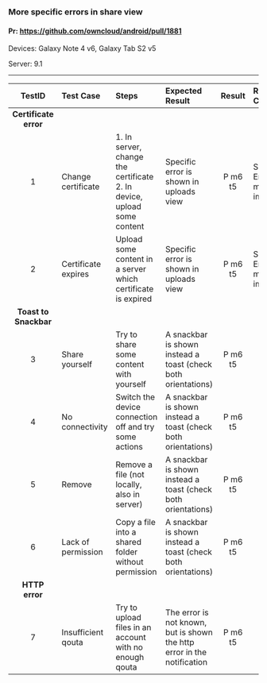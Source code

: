 ###  More specific errors in share view 

#### Pr: https://github.com/owncloud/android/pull/1881 

Devices: Galaxy Note 4 v6, Galaxy Tab S2 v5

Server: 9.1


---

 
| TestID | Test Case | Steps | Expected Result | Result | Related Comment |
| :----: | :-------- | :---- | :-------------- | :----: | :------ |
|**Certificate error**|||||||
| 1 | Change certificate | 1. In server, change the certificate<br>2. In device, upload some content | Specific error is shown in uploads view | P m6 t5| SOLVED: Error message improved |
| 2 | Certificate expires | Upload some content in a server which certificate is expired| Specific error is shown in uploads view | P m6 t5| SOLVED: Error message improved |
|**Toast to Snackbar**|||||||
| 3 | Share yourself| Try to share some content with yourself | A snackbar is shown instead a toast (check both orientations) | P m6 t5|  |
| 4 | No connectivity |  Switch the device connection off and try some actions | A snackbar is shown instead a toast (check both orientations) | P m6 t5|  |
| 5 | Remove |  Remove a file (not locally, also in server) | A snackbar is shown instead a toast (check both orientations) | P m6 t5|  |
| 6 | Lack of permission | Copy a file into a shared folder without permission | A snackbar is shown instead a toast (check both orientations) | P m6 t5|  |
|**HTTP error**|||||||
| 7 | Insufficient qouta | Try to upload files in an account with no enough qouta| The error is not known, but is shown the http error in the notification | P m6 t5|  |


